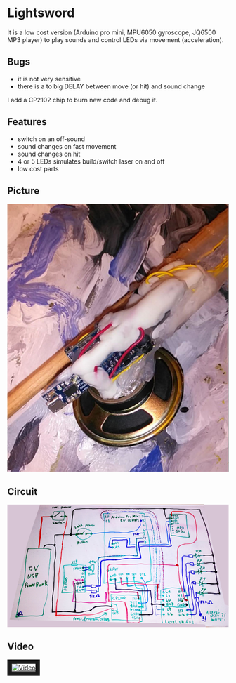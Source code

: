 # Lightsword

It is a low cost version (Arduino pro mini, MPU6050 gyroscope, JQ6500 MP3 player) to play
sounds and control LEDs via movement (acceleration).

## Bugs

- it is not very sensitive
- there is a to big DELAY between move (or hit) and sound change

I add a CP2102 chip to burn new code and debug it.

## Features

- switch on an off-sound
- sound changes on fast movement
- sound changes on hit
- 4 or 5 LEDs simulates build/switch laser on and off
- low cost parts

## Picture

![picture](img/photo.jpg)

## Circuit

![circuit](img/circuit.jpg)

## Video

<a href="http://www.youtube.com/watch?feature=player_embedded&v=U7gDHIUziTI" target="_blank"><img src="http://img.youtube.com/vi/U7gDHIUziTI/0.jpg" alt="Video" width="240" height="180" border="10" /></a>

